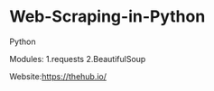 # Web-Scraping-in-Python
Python


Modules:
1.requests 
2.BeautifulSoup

Website:https://thehub.io/


